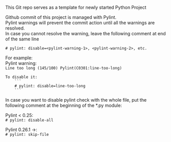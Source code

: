 This Git repo serves as a template for newly started Python Project

Github commit of this project is managed with Pylint.  
Pylint warnings will prevent the commit action until all the warnings are resolved.  
In case you cannot resolve the warning, leave the following comment at end of the same line  

    # pylint: disable=<pylint-warning-1>, <pylint-warning-2>, etc.

For example:  
    Pylint warning:  
        ```
        Line too long (145/100) Pylint(C0301:line-too-long)  
        ```  


    To disable it:  
        ```
        # pylint: disable=line-too-long  
        ```

In case you want to disable pylint check with the whole file, put the following comment at the beginning of the *.py module:  

Pylint < 0.25:  
    ```
    # pylint: disable-all  
    ```  
    
Pylint 0.26.1 ->:  
    ```
    # pylint: skip-file  
    ```